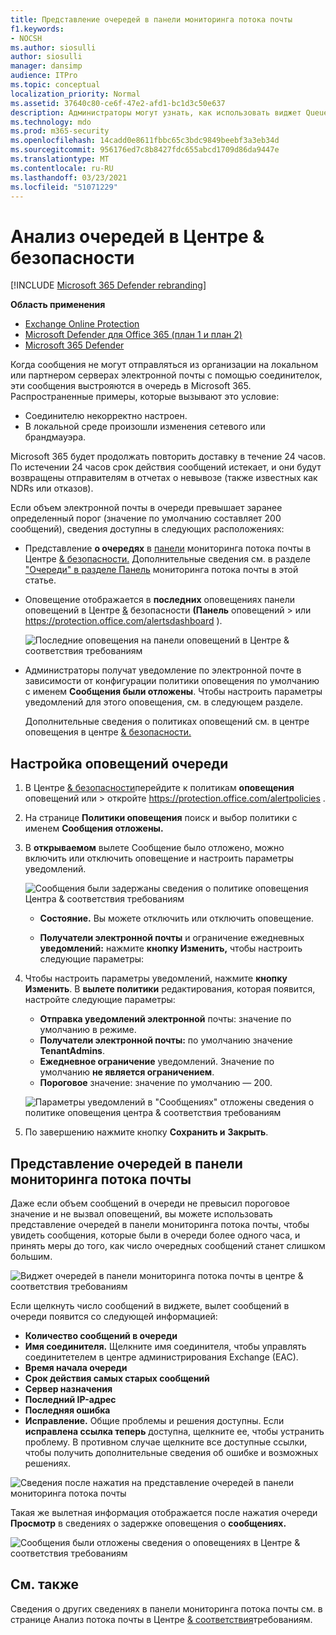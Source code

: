 ```yaml
---
title: Представление очередей в панели мониторинга потока почты
f1.keywords:
- NOCSH
ms.author: siosulli
author: siosulli
manager: dansimp
audience: ITPro
ms.topic: conceptual
localization_priority: Normal
ms.assetid: 37640c80-ce6f-47e2-afd1-bc1d3c50e637
description: Администраторы могут узнать, как использовать виджет Queues в панели мониторинга потока почты в Центре соответствия требованиям & безопасности для отслеживания неуспешного потока почты в локальной или партнерских организациях над исходящие соединители.
ms.technology: mdo
ms.prod: m365-security
ms.openlocfilehash: 14cadd0e8611fbbc65c3bdc9849beebf3a3eb34d
ms.sourcegitcommit: 956176ed7c8b8427fdc655abcd1709d86da9447e
ms.translationtype: MT
ms.contentlocale: ru-RU
ms.lasthandoff: 03/23/2021
ms.locfileid: "51071229"
---
```

# <a name="queues-insight-in-the-security--compliance-center"></a>Анализ очередей в Центре & безопасности

[!INCLUDE [Microsoft 365 Defender rebranding](../includes/microsoft-defender-for-office.md)]

**Область применения**
- [Exchange Online Protection](exchange-online-protection-overview.md)
- [Microsoft Defender для Office 365 (план 1 и план 2)](defender-for-office-365.md)
- [Microsoft 365 Defender](../defender/microsoft-365-defender.md)

Когда сообщения не могут отправляться из организации на локальном или партнером серверах электронной почты с помощью соединителок, эти сообщения выстрояются в очередь в Microsoft 365. Распространенные примеры, которые вызывают это условие:

- Соединителю некорректно настроен.
- В локальной среде произошли изменения сетевого или брандмауэра.

Microsoft 365 будет продолжать повторить доставку в течение 24 часов. По истечении 24 часов срок действия сообщений истекает, и они будут возвращены отправителям в отчетах о невывозе (также известных как NDRs или отказов).

Если объем электронной почты в очереди превышает заранее определенный порог (значение по умолчанию составляет 200 сообщений), сведения доступны в следующих расположениях:

- Представление **о очередях** в [панели](mail-flow-insights-v2.md) мониторинга потока почты в Центре [& безопасности.](https://protection.office.com) Дополнительные сведения см. в разделе ["Очереди" в разделе Панель](#queues-insight-in-the-mail-flow-dashboard) мониторинга потока почты в этой статье.

- Оповещение отображается в **последних** оповещениях панели оповещений в Центре [&](https://protection.office.com) безопасности **(Панель** оповещений \>  или <https://protection.office.com/alertsdashboard> ).

  ![Последние оповещения на панели оповещений в Центре & соответствия требованиям](../../media/mfi-queued-messages-alert.png)

- Администраторы получат уведомление по электронной почте в зависимости от конфигурации политики оповещения по умолчанию с именем **Сообщения были отложены**. Чтобы настроить параметры уведомлений для этого оповещения, см. в следующем разделе.

  Дополнительные сведения о политиках оповещений см. в центре оповещения в центре [& безопасности.](../../compliance/alert-policies.md)

## <a name="customize-queue-alerts"></a>Настройка оповещений очереди

1. В Центре [& безопасности](https://protection.office.com)перейдите к политикам **оповещения** оповещений или \>  откройте <https://protection.office.com/alertpolicies> .

2. На странице **Политики оповещения** поиск и выбор политики с именем **Сообщения отложены.**

3. В **открываемом** вылете Сообщение было отложено, можно включить или отключить оповещение и настроить параметры уведомлений.

   ![Сообщения были задержаны сведения о политике оповещения Центра & соответствия требованиям](../../media/mfi-queued-messages-alert-policy.png)

   - **Состояние.** Вы можете отключить или отключить оповещение.

   - **Получатели электронной почты** и ограничение ежедневных **уведомлений:** нажмите **кнопку Изменить,** чтобы настроить следующие параметры:

4. Чтобы настроить параметры уведомлений, нажмите **кнопку Изменить**. В **вылете политики** редактирования, которая появится, настройте следующие параметры:

   - **Отправка уведомлений электронной** почты: значение по умолчанию в режиме.
   - **Получатели электронной почты:** по умолчанию значение **TenantAdmins**.
   - **Ежедневное ограничение** уведомлений. Значение по умолчанию **не является ограничением**.
   - **Пороговое** значение: значение по умолчанию — 200.

   ![Параметры уведомлений в "Сообщениях" отложены сведения о политике оповещения центра & соответствия требованиям](../../media/mfi-queued-messages-alert-policy-notification-settings.png)

5. По завершению нажмите кнопку **Сохранить и** **Закрыть**.

## <a name="queues-insight-in-the-mail-flow-dashboard"></a>Представление очередей в панели мониторинга потока почты

Даже если объем сообщений в очереди не превысил пороговое значение и  не вызвал [](mail-flow-insights-v2.md) оповещений, вы можете использовать представление очередей в панели мониторинга потока почты, чтобы увидеть сообщения, которые были в очереди более одного часа, и принять меры до того, как число очередных сообщений станет слишком большим.

![Виджет очередей в панели мониторинга потока почты в центре & соответствия требованиям](../../media/mfi-queues-widget.png)

Если щелкнуть число сообщений в  виджете, вылет сообщений в очереди появится со следующей информацией:

- **Количество сообщений в очереди**
- **Имя соединителя.** Щелкните имя соединителя, чтобы управлять соединитетелем в центре администрирования Exchange (EAC).
- **Время начала очереди**
- **Срок действия самых старых сообщений**
- **Сервер назначения**
- **Последний IP-адрес**
- **Последняя ошибка**
- **Исправление.** Общие проблемы и решения доступны. Если **исправлена ссылка теперь** доступна, щелкните ее, чтобы устранить проблему. В противном случае щелкните все доступные ссылки, чтобы получить дополнительные сведения об ошибке и возможных решениях.

![Сведения после нажатия на представление очередей в панели мониторинга потока почты](../../media/mfi-queues-details.png)

Такая же вылетная информация отображается после нажатия очереди **Просмотр** в сведениях о задержке оповещения о **сообщениях.**

![Сообщения были отложены сведения о оповещениях в Центре & соответствия требованиям](../../media/mfi-queued-messages-alert-details.png)

## <a name="see-also"></a>См. также

Сведения о других сведениях в панели мониторинга потока почты см. в странице Анализ потока почты в Центре [& соответствия](mail-flow-insights-v2.md)требованиям.

